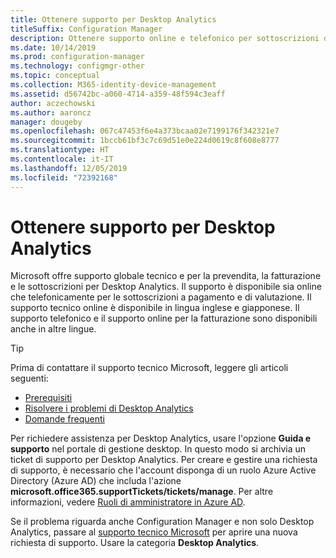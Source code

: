 ```yaml
---
title: Ottenere supporto per Desktop Analytics
titleSuffix: Configuration Manager
description: Ottenere supporto online e telefonico per sottoscrizioni di Desktop Analytics a pagamento e di valutazione.
ms.date: 10/14/2019
ms.prod: configuration-manager
ms.technology: configmgr-other
ms.topic: conceptual
ms.collection: M365-identity-device-management
ms.assetid: d56742bc-a060-4714-a359-48f594c3eaff
author: aczechowski
ms.author: aaroncz
manager: dougeby
ms.openlocfilehash: 067c47453f6e4a373bcaa02e7199176f342321e7
ms.sourcegitcommit: 1bccb61bf3c7c69d51e0e224d0619c8f608e8777
ms.translationtype: HT
ms.contentlocale: it-IT
ms.lasthandoff: 12/05/2019
ms.locfileid: "72392168"
---
```

# <a name="get-support-for-desktop-analytics"></a>Ottenere supporto per Desktop Analytics

Microsoft offre supporto globale tecnico e per la prevendita, la fatturazione e le sottoscrizioni per Desktop Analytics. Il supporto è disponibile sia online che telefonicamente per le sottoscrizioni a pagamento e di valutazione. Il supporto tecnico online è disponibile in lingua inglese e giapponese. Il supporto telefonico e il supporto online per la fatturazione sono disponibili anche in altre lingue.

> [!TIP]
> Prima di contattare il supporto tecnico Microsoft, leggere gli articoli seguenti:
>
> - [Prerequisiti](/sccm/desktop-analytics/overview#prerequisites)
> - [Risolvere i problemi di Desktop Analytics](/sccm/desktop-analytics/troubleshooting)
> - [Domande frequenti](/sccm/desktop-analytics/faq)

Per richiedere assistenza per Desktop Analytics, usare l'opzione **Guida e supporto** nel portale di gestione desktop. In questo modo si archivia un ticket di supporto per Desktop Analytics. Per creare e gestire una richiesta di supporto, è necessario che l'account disponga di un ruolo Azure Active Directory (Azure AD) che includa l'azione **microsoft.office365.supportTickets/tickets/manage**. Per altre informazioni, vedere [Ruoli di amministratore in Azure AD](https://docs.microsoft.com/azure/active-directory/users-groups-roles/directory-assign-admin-roles).

Se il problema riguarda anche Configuration Manager e non solo Desktop Analytics, passare al [supporto tecnico Microsoft](https://aka.ms/cmcbsupport) per aprire una nuova richiesta di supporto. Usare la categoria **Desktop Analytics**.
